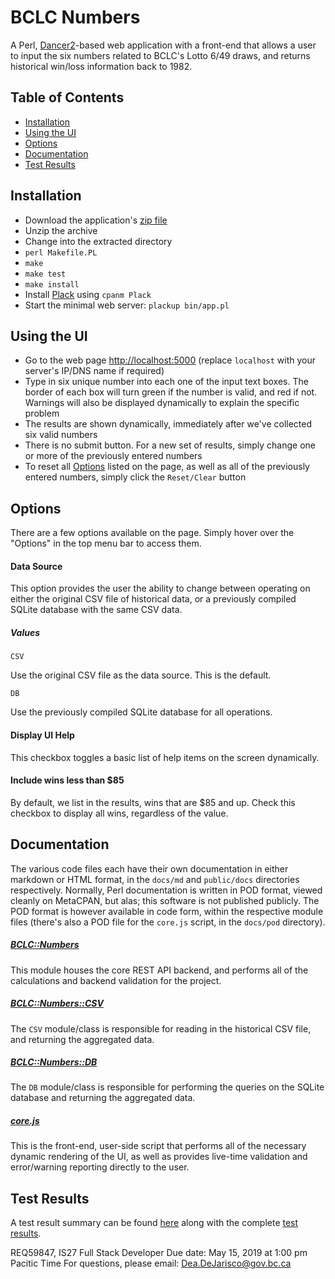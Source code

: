 # BCLC Numbers

A Perl, [Dancer2](https://metacpan.org/pod/Dancer2)-based web application with a
front-end that allows a user to input the six numbers related to BCLC's Lotto
6/49 draws, and returns historical win/loss information back to 1982.

## Table of Contents

- [Installation](#installation)
- [Using the UI](#using-the-ui)
- [Options](#options)
- [Documentation](#documentation)
- [Test Results](#testing)

## Installation

- Download the application's [zip file](https://github.com/ddejarisco/codechallenge-REQ59847-00003/archive/master.zip)
- Unzip the archive
- Change into the extracted directory
- `perl Makefile.PL`
- `make`
- `make test`
- `make install`
- Install [Plack](https://metacpan.org/pod/Plack) using `cpanm Plack`
- Start the minimal web server: `plackup bin/app.pl`

## Using the UI

- Go to the web page [http://localhost:5000](http://localhost:5000) (replace `localhost` with your 
server's IP/DNS name if required)
- Type in six unique number into each one of the input text boxes. The border of
each box will turn green if the number is valid, and red if not. Warnings will
also be displayed dynamically to explain the specific problem
- The results are shown dynamically, immediately after we've collected six valid
numbers
- There is no submit button. For a new set of results, simply change one or more
of the previously entered numbers
- To reset all [Options](#options) listed on the page, as well as all of the
previously entered numbers, simply click the `Reset/Clear` button

## Options

There are a few options available on the page. Simply hover over the "Options"
in the top menu bar to access them.

#### Data Source

This option provides the user the ability to change between operating on either
the original CSV file of historical data, or a previously compiled SQLite 
database with the same CSV data.

##### Values

    CSV
    
Use the original CSV file as the data source. This is the default.

    DB
    
Use the previously compiled SQLite database for all operations.

#### Display UI Help

This checkbox toggles a basic list of help items on the screen dynamically.

#### Include wins less than $85

By default, we list in the results, wins that are $85 and up. Check this
checkbox to display all wins, regardless of the value.        

## Documentation

The various code files each have their own documentation in either markdown or
HTML format, in the `docs/md` and `public/docs` directories respectively.
Normally, Perl documentation is written in POD format, viewed cleanly on
MetaCPAN, but alas; this software is not published publicly. The POD format is
however available in code form, within the respective module files (there's
also a POD file for the `core.js` script, in the `docs/pod` directory).

##### [BCLC::Numbers](http://24.67.48.97:5000/docs/BCLC-Numbers.html)

This module houses the core REST API backend, and performs all of the
calculations and backend validation for the project.

##### [BCLC::Numbers::CSV](http://24.67.48.97:5000/docs/BCLC-Numbers-CSV.html)

The `CSV` module/class is responsible for reading in the historical CSV file,
and returning the aggregated data.

##### [BCLC::Numbers::DB](http://24.67.48.97:5000/docs/BCLC-Numbers-DB.html)

The `DB` module/class is responsible for performing the queries on the SQLite
database and returning the aggregated data.

##### [core.js](http://24.67.48.97:5000/docs/core.js.html)

This is the front-end, user-side script that performs all of the necessary
dynamic rendering of the UI, as well as provides live-time validation and
error/warning reporting directly to the user.

## Test Results

A test result summary can be found [here](http://24.67.48.97:5000/docs/test/test_summary.txt)
along with the complete [test results](http://24.67.48.97:5000/docs/test/test_results_full.txt).

REQ59847, IS27 Full Stack Developer
Due date: May 15, 2019 at 1:00 pm Pacitic Time
For questions, please email: Dea.DeJarisco@gov.bc.ca
